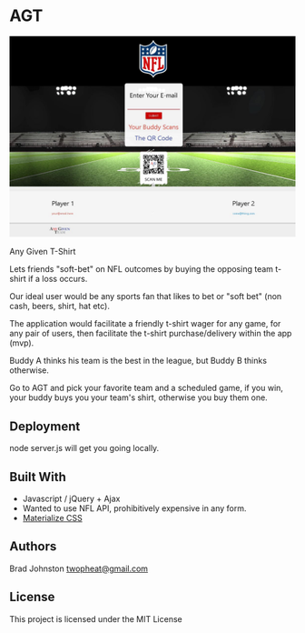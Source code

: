 # AGT

<img src="assets/img/agt.JPG">

Any Given T-Shirt

Lets friends "soft-bet" on NFL outcomes by buying the opposing team t-shirt if a loss occurs.

Our ideal user would be any sports fan that likes to bet or "soft bet" (non cash, beers, shirt, hat etc).

The application would facilitate a friendly t-shirt wager for any game, for any pair of users, then facilitate the t-shirt purchase/delivery within the app (mvp).

Buddy A thinks his team is the best in the league, but Buddy B thinks otherwise.

Go to AGT and pick your favorite team and a scheduled game, if you win, your buddy buys you your team's shirt, otherwise you buy them one.

## Deployment

node server.js will get you going locally.

## Built With

* Javascript / jQuery + Ajax
* Wanted to use NFL API, prohibitively expensive in any form.
* [Materialize CSS](https://materializecss.com/)

## Authors

Brad Johnston twopheat@gmail.com

## License

This project is licensed under the MIT License
